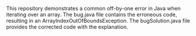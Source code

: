 This repository demonstrates a common off-by-one error in Java when iterating over an array. The bug.java file contains the erroneous code, resulting in an ArrayIndexOutOfBoundsException. The bugSolution.java file provides the corrected code with the explanation.